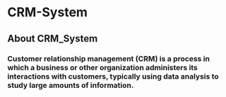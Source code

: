 # CRM-System
## About CRM_System
### Customer relationship management (CRM) is a process in which a business or other organization administers its interactions with customers, typically using data analysis to study large amounts of information.

